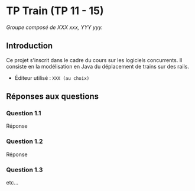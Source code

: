 # TP Train (TP 11 - 15)
_Groupe composé de XXX xxx, YYY yyy._

## Introduction
Ce projet s'inscrit dans le cadre du cours sur les logiciels concurrents. Il consiste en la modélisation en Java du déplacement de trains sur des rails.
- Éditeur utilisé : `XXX (au choix)`

## Réponses aux questions

### Question 1.1
Réponse
### Question 1.2
Réponse
### Question 1.3

etc...
